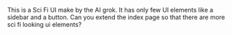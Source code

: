 
This is a Sci Fi UI make by the AI grok. It has only few UI elements like a sidebar and a button. Can you extend the index page so that there are more sci fi looking ui elements?
